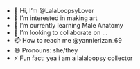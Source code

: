 - 👋 Hi, I’m @LalaLoopsyLover
- 👀 I’m interested in making art
- 🌱 I’m currently learning Male Anatomy
- 💞️ I’m looking to collaborate on ...
- 📫 How to reach me @yannierizan_69
- 😄 Pronouns: she/they
- ⚡ Fun fact: yea i am a lalaloopsy collector

<!---
LalaLoopsyLover/LalaLoopsyLover is a ✨ special ✨ repository because its `README.md` (this file) appears on your GitHub profile.
You can click the Preview link to take a look at your changes.
--->
